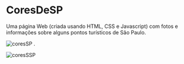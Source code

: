 <h1>CoresDeSP</h1>

Uma página Web (criada usando HTML, CSS e Javascript) com fotos e informações sobre alguns pontos turísticos de São Paulo. 

![coresSP](https://user-images.githubusercontent.com/71895567/95282221-5b1c5280-082f-11eb-9f24-3f8c30cc3581.png)
.

![coresSSP](https://user-images.githubusercontent.com/71895567/95282074-04167d80-082f-11eb-821d-6f81cfbafb79.png)
